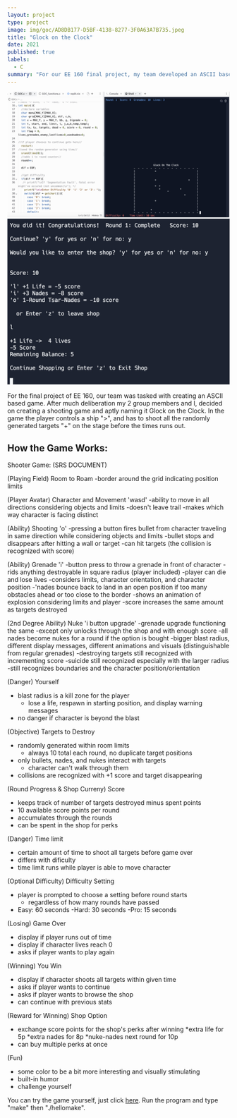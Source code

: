 ```yaml
---
layout: project
type: project
image: img/goc/AD8DB177-D5BF-4138-8277-3F0A63A7B735.jpeg
title: "Glock on the Clock"
date: 2021
published: true
labels:
  - C
summary: "For our EE 160 final project, my team developed an ASCII based shooter that runs in the console window."
---
```


<div class="text-center p-4">
  <img src="../img/goc/8F6A1D3B-CE7E-4AE2-A66E-08D1664E870C.jpeg" class="img-thumbnail" >
  <img src="../img/goc/FBEE3412-86F7-40FA-858E-2D51FFD42807.jpeg" class="img-thumbnail" >
</div>

For the final project of EE 160, our team was tasked with creating an ASCII based game. After much deliberation my 2 group members and I, decided on creating a shooting game and aptly naming it Glock on the Clock. In the game the player controls a ship ">", and has to shoot all the randomly generated targets "+" on the stage before the times runs out. 

## How the Game Works:
Shooter Game: (SRS DOCUMENT)

(Playing Field) Room to Roam
-border around the grid indicating position limits

(Player Avatar) Character and Movement 'wasd'
-ability to move in all directions considering objects and limits
-doesn't leave trail
-makes which way character is facing distinct

(Ability) Shooting 'o'
-pressing a button fires bullet from character traveling in same direction while considering objects and limits
  -bullet stops and disappears after hitting a wall or target
-can hit targets (the collision is recognized with score)

(Ability) Grenade 'i'
-button press to throw a grenade in front of character
-rids anything destroyable in square radius (player included)
  -player can die and lose lives
-considers limits, character orientation, and character position
  -'nades bounce back to land in an open position if too many obstacles ahead or too close to the border
-shows an animation of explosion considering limits and player
-score increases the same amount as targets destroyed

(2nd Degree Ability) Nuke 'i button upgrade'
-grenade upgrade functioning the same
  -except only unlocks through the shop and with enough score
  -all nades become nukes for a round if the option is bought
-bigger blast radius, different display messages, different animations and visuals (distinguishable from regular grenades)
-destroying targets still recognized with incrementing score
-suicide still recognized especially with the larger radius
-still recognizes boundaries and the character position/orientation

(Danger) Yourself
- blast radius is a kill zone for the player
  - lose a life, respawn in starting position, and display warning messages
- no danger if character is beyond the blast

(Objective) Targets to Destroy
- randomly generated within room limits
  - always 10 total each round, no duplicate target positions
- only bullets, nades, and nukes interact with targets
  - character can't walk through them
- collisions are recognized with +1 score and target disappearing

(Round Progress & Shop Curreny) Score
- keeps track of number of targets destroyed minus spent points
- 10 available score points per round
- accumulates through the rounds
- can be spent in the shop for perks

(Danger) Time limit
- certain amount of time to shoot all targets before game over
- differs with dificulty 
- time limit runs while player is able to move character

(Optional Difficulty) Difficulty Setting
- player is prompted to choose a setting before round starts
  - regardless of how many rounds have passed
- Easy: 60 seconds   -Hard: 30 seconds   -Pro: 15 seconds

(Losing) Game Over
- display if player runs out of time
- display if character lives reach 0
- asks if player wants to play again

(Winning) You Win
- display if character shoots all targets within given time
- asks if player wants to continue
- asks if player wants to browse the shop
- can continue with previous stats

(Reward for Winning) Shop Option
- exchange score points for the shop's perks after winning
  *extra life for 5p
  *extra nades for 8p
  *nuke-nades next round for 10p
- can buy multiple perks at once

(Fun)
- some color to be a bit more interesting and visually stimulating
- built-in humor
- challenge yourself

You can try the game yourself, just click [here](https://replit.com/@shiu9/finalproject). Run the program and type "make" then "./hellomake".


  
